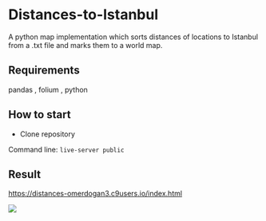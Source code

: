 # Distances-to-Istanbul

A python map implementation which sorts distances of locations to Istanbul from a .txt file and marks them to a world map.

## Requirements
pandas , folium , python

## How to start
- Clone repository

Command line: 
  `live-server public`

## Result
https://distances-omerdogan3.c9users.io/index.html

<a href="https://hizliresim.com/jQXG1r"><img src="https://i.hizliresim.com/jQXG1r.png"></a>
